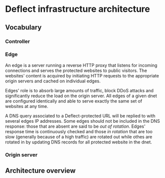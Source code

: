# Deflect infrastructure architecture

## Vocabulary

### Controller

### Edge

An edge is a server running a reverse HTTP proxy that listens for incoming
connections and serves the protected websites to public visitors. The websites'
content is acquired by initiating HTTP requests to the appropriate origin
servers and cached on individual edges.

Edges' role is to absorb large amounts of traffic, block DDoS attacks and
significantly reduce the load on the origin server. All edges of a given dnet
are configured identically and able to serve exactly the same set of websites at
any time.

A DNS query associated to a Deflect-protected URL will be replied to with
several edges IP addresses. Some edges should not be included in the DNS
response: those that are absent are said to be _out of rotation_. Edges'
response time is continuously checked and those _in rotation_ that are too slow
(generally because of a high traffic) are rotated out while othes are rotated
in by updating DNS records for all protected website in the dnet.

### Origin server

## Architecture overview
